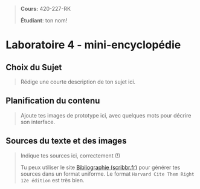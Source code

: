 > **Cours:** 420-227-RK
>
> **Étudiant**: ton nom!

# Laboratoire 4 - mini-encyclopédie

## Choix du Sujet

> Rédige une courte description de ton sujet ici.



## Planification du contenu

> Ajoute tes images de prototype ici, avec quelques mots pour décrire son interface.



## Sources du texte et des images

> Indique tes sources ici, correctement (!)
>
> Tu peux utiliser le site [Bibliographie (scribbr.fr)](https://www.scribbr.fr/references/generateur/dossier/1h8fJku6npJu6i0FAWpc6k/listes/gy0v0i2jfIlCLbgKD5A3e/) pour générer tes sources dans un format uniforme. Le format `Harvard Cite Them Right 12e édition` est très bien.